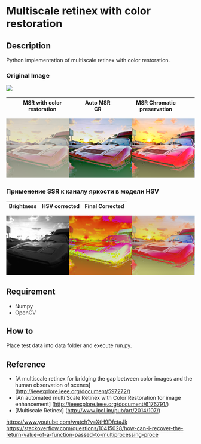 # Multiscale retinex with color restoration

## Description
Python implementation of multiscale retinex with color restoration.

### Original Image

![](./data/input_0_sel.png)

| MSR with color restoration |  Auto MSR CR  | MSR Chromatic preservation
| --- | --- | ---
![](imgs/three-in-one.png)

### Применение SSR к каналу яркости в модели HSV
| Brightness | HSV corrected | Final Corrected |
| --- | --- | --- | 

![](./imgs/hsv/three-in-one-hsv.png)

## Requirement
* Numpy
* OpenCV

## How to
Place test data into data folder and execute run.py.

## Reference
* [A multiscale retinex for bridging the gap between color images and the human observation of scenes] (http://ieeexplore.ieee.org/document/597272/)
* [An automated multi Scale Retinex with Color Restoration for image enhancement] (http://ieeexplore.ieee.org/document/6176791/)
* [Multiscale Retinex] (http://www.ipol.im/pub/art/2014/107/)

https://www.youtube.com/watch?v=XtH9DfctaJk
https://stackoverflow.com/questions/10415028/how-can-i-recover-the-return-value-of-a-function-passed-to-multiprocessing-proce
